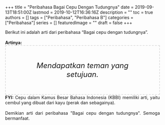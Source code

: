 +++
title = "Peribahasa Bagai Cepu Dengan Tudungnya"
date = 2019-09-13T18:51:00Z
lastmod = 2019-10-12T16:36:16Z
description = ""
toc = true
authors = []
tags = ["Peribahasa", "Peribahasa B"]
categories = ["Peribahasa"]
series = []
featuredImage = ""
draft = false
+++

<div dir="ltr" style="text-align: left;" trbidi="on"><div style="text-align: justify;">Berikut ini adalah arti dari peribahasa “Bagai cepu dengan tudungnya”.</div><br /><div style="text-align: justify;"><b>Artinya:</b></div><div style="border: 2px dashed #ddd; font-size: 24px; height: auto; margin: 0 auto; padding: 50px; text-align: center; width: auto;"><i>Mendapatkan teman yang setujuan.</i></div><div style="text-align: justify;"><b>FYI:</b> Cepu dalam Kamus Besar Bahasa Indonesia (KBBI) memiliki arti, yaitu cembul yang dibuat dari kayu (perak dan sebagainya).<br /><br /></div><div style="text-align: justify;">Demikian arti dari peribahasa "Bagai cepu dengan tudungnya". Semoga bermanfaat.</div></div>
